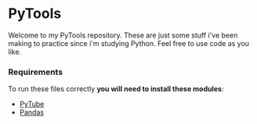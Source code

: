 # PyTools

Welcome to my PyTools repository.
These are just some stuff i've been making to practice since i'm studying Python.
Feel free to use code as you like.

### Requirements

To run these files correctly **you will need to install these modules**:

- [PyTube](https://github.com/pytube/pytube)
- [Pandas](https://github.com/pandas-dev/pandas)
